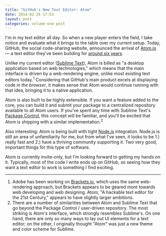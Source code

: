```yaml
---
title: "GitHub's New Text Editor: Atom"
date: 2014-02-26 17:53
layout: post
categories: volume-one post
---
```

I'm in my text editor all day. So when a new player enters the field, I take notice and evaluate what it brings to the table over my current setup. Today, GitHub, the social code-sharing website, announced the arrival of [Atom.io](http://atom.io) &mdash; a text editor they've been building for [around six years](https://twitter.com/defunkt/status/438791340222971904).

Unlike my current editor ([Sublime Text](http://sublimetext.com)), Atom is billed as "a desktop application based on web technologies," which means that the main interface is driven by a web-rendering engine, unlike most existing text editors today.<sup>1</sup> Considering that GitHub's main product excels at displaying code _in the browser_, it makes sense that Atom would continue running with that idea, bringing it to a native application.

Atom is also built to be highly extensible. If you want a feature added to the core, you can build it and submit your package to a centralized repository available to all Atom users. If you've spent any time with Sublime Text's [Package Control](https://sublime.wbond.net), this concept will be familiar, and you'll be excited that Atom is shipping with a similar implementation.<sup>2</sup>

Also interesting: Atom is being built with tight [Node.js](http://nodejs.org) integration. Node.js is still an area of unfamiliarity for me, but from what I've seen, it looks to be 1.) really fast and 2.) have a thriving community supporting it. Two very good, important things for this type of software.

Atom is currently invite-only, but I'm looking forward to getting my hands on it. Typically, most of the code I write ends up on GitHub, so seeing how they want a text editor to work is something I find exciting.

---

1. Adobe has been working on [Brackets.io](http://brackets.io), which uses the same web-rendering approach, but Brackets appears to be geared more towards web developing and web designing. Atom, "A hackable text editor for the 21st Century," appears to have slightly larger ambitions.
2. There are a number of similarities between Atom and Sublime Text that go beyond the Package Control / user-driven repository. The most striking is Atom's interface, which strongly resembles Sublime's. On one hand, there are only so many ways to lay out UI elements for a text editor; on the other, I originally thought "Atom" was just a new theme and color scheme for Sublime.